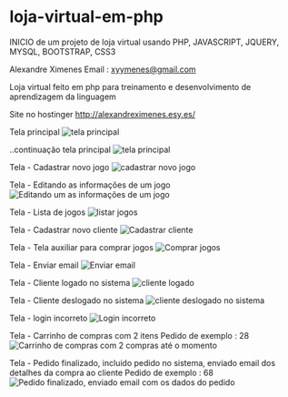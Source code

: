 # loja-virtual-em-php

INICIO de um projeto de loja virtual usando PHP, JAVASCRIPT, JQUERY, MYSQL, BOOTSTRAP, CSS3

Alexandre Ximenes Email : xyymenes@gmail.com

<p>Loja virtual feito em php para treinamento e desenvolvimento de aprendizagem da linguagem</p>
Site no hostinger <a href="http://alexandreximenes.esy.es/"> http://alexandreximenes.esy.es/ </a>

<p>
  Tela principal
 <img src="https://github.com/alexandreximenes/loja-virtual-em-php/blob/master/sistemavendas/print-telas/1.PNG" alt="tela principal">
</p>
<p>
  ..continuação tela principal
   <img src="https://github.com/alexandreximenes/loja-virtual-em-php/blob/master/sistemavendas/print-telas/2.PNG" alt="tela principal">
</p>
<p>
  Tela - Cadastrar novo jogo
  <img src="https://github.com/alexandreximenes/loja-virtual-em-php/blob/master/sistemavendas/print-telas/3.PNG" alt="cadastrar novo jogo">
</p>
<p>
    Tela - Editando as informações de um jogo
    <img src="https://github.com/alexandreximenes/loja-virtual-em-php/blob/master/sistemavendas/print-telas/6.PNG" alt="Editando um as informações de um jogo">
</p>
<p>
    Tela - Lista de jogos
  <img src="https://github.com/alexandreximenes/loja-virtual-em-php/blob/master/sistemavendas/print-telas/4.PNG" alt="listar jogos">
</p>
<p>
    Tela - Cadastrar novo cliente
    <img src="https://github.com/alexandreximenes/loja-virtual-em-php/blob/master/sistemavendas/print-telas/5.PNG" alt="Cadastrar cliente">
</p>
<p>
    Tela - Tela auxiliar para comprar jogos
    <img src="https://github.com/alexandreximenes/loja-virtual-em-php/blob/master/sistemavendas/print-telas/6.PNG" alt="Comprar jogos">
</p>
<p>
    Tela - Enviar email
    <img src="https://github.com/alexandreximenes/loja-virtual-em-php/blob/master/sistemavendas/print-telas/7.PNG" alt="Enviar email">
</p>
<p>
    Tela - Cliente logado no sistema
    <img src="https://github.com/alexandreximenes/loja-virtual-em-php/blob/master/sistemavendas/print-telas/8.PNG" alt="cliente logado">
</p>
<p>
    Tela - Cliente deslogado no sistema
    <img src="https://github.com/alexandreximenes/loja-virtual-em-php/blob/master/sistemavendas/print-telas/9.PNG" alt="cliente deslogado no sistema">
</p>
<p>
    Tela - login incorreto
    <img src="https://github.com/alexandreximenes/loja-virtual-em-php/blob/master/sistemavendas/print-telas/10.PNG" alt="Login incorreto">
</p>
<p>
    Tela - Carrinho de compras com 2 itens 
    Pedido de exemplo : 28
    <img src="https://github.com/alexandreximenes/loja-virtual-em-php/blob/master/sistemavendas/print-telas/12.PNG" alt="Carrinho de compras com 2 compras até o momento">
</p>
<p>
    Tela - Pedido finalizado, incluido pedido no sistema, enviado email dos detalhes da compra ao cliente
    Pedido de exemplo : 68
    <img src="https://github.com/alexandreximenes/loja-virtual-em-php/blob/master/sistemavendas/print-telas/13.PNG" alt="Pedido finalizado, enviado email com os dados do pedido">
</p>
